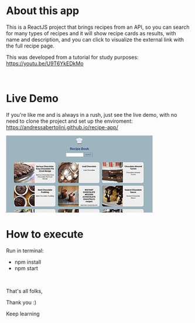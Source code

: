 # About this app

This is a ReactJS project that brings recipes from an API, so you can search for many types of recipes and it will show recipe cards as results, with name and description, and you can click to visualize the external link with the full recipe page.

This was developed from a tutorial for study purposes: https://youtu.be/U9T6YkEDkMo

<br />

# Live Demo
If you're like me and is always in a rush, just see the live demo, with no need to clone the project and set up the enviroment:
https://andressabertolini.github.io/recipe-app/

[![Recipe App Thumbnail](thumbnail.png?raw=true "Weather App Preview")](https://andressabertolini.github.io/recipe-app/)


# How to execute

Run in terminal:
- npm install
- npm start

<br />

That's all folks,

Thank you :)

Keep learning
